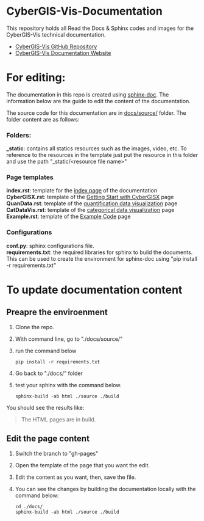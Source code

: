 # CyberGIS-Vis-Documentation

This repository holds all Read the Docs & Sphinx codes and images for the CyberGIS-Vis technical documentation.
- [CyberGIS-Vis GitHub Repository](https://github.com/cybergis/CyberGIS-Vis)
- [CyberGIS-Vis Documentation Website](https://cybergis.github.io/CyberGIS-Vis-Documentation/)

# For editing: 
The documentation in this repo is created using [sphinx-doc](https://www.sphinx-doc.org/en/master/). The information below are the guide to edit the content of the documentation. 


The source code for this documentation are in [docs/source/](https://github.com/cybergis/CyberGIS-Vis-Documentation/tree/gh-pages/docs/source) folder. The folder content are as follows:

### Folders:
**_static**: contains all statics resources such as the images, video, etc. To reference to the resources in the template just put the resource in this folder and use the path "_static/\<resource file name\>"

### Page templates 

**index.rst**: template for the [index page](https://cybergis.github.io/CyberGIS-Vis-Documentation/) of the documentation  
**CyberGISX.rst**: template of the [Getting Start with CyberGISX](https://cybergis.github.io/CyberGIS-Vis-Documentation/build/CyberGISX.html) page  
**QuanData.rst**: template of the [quantification data visualization](https://cybergis.github.io/CyberGIS-Vis-Documentation/build/QuantDataVis.html) page  
**CatDataVis.rst**: template of the [categorical data visualization](https://cybergis.github.io/CyberGIS-Vis-Documentation/build/CatDataVis.html) page  
**Example.rst**: template of the [Example Code](https://cybergis.github.io/CyberGIS-Vis-Documentation/build/QuantDataVis.html) page  

### Configurations 

**conf.py**: sphinx configurations file.   
**requirements.txt**: the required libraries for sphinx to build the documents. This can be used to create the environment for sphinx-doc using "pip install -r requirements.txt"  

# To update documentation content 

## Preapre the enviroenment
1. Clone the repo. 
2. With command line, go to "./docs/source/"
3. run the command below 

    `pip install -r requirements.txt`

4. Go back to "./docs/" folder
5. test your sphinx with the command below. 

    `sphinx-build -ab html ./source ./build`

You should see the results like: 

> The HTML pages are in build.

## Edit the page content 

1. Switch the branch to "gh-pages" 
2. Open the template of the page that you want the edit. 
3. Edit the content as you want, then, save the file. 
4. You can see the changes by building the documentation locally with the command below:

    `cd ./docs/`   
    `sphinx-build -ab html ./source ./build`


